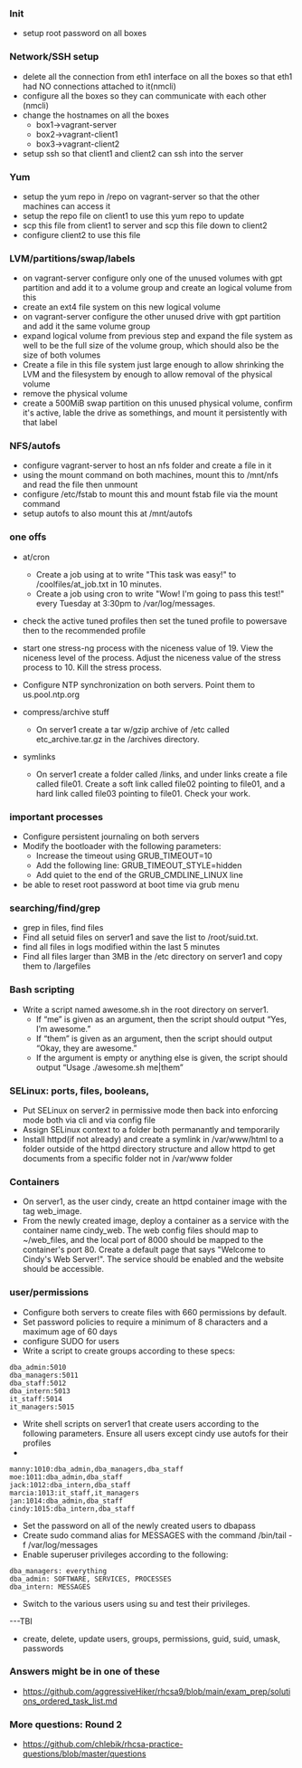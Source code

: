 ### Init
* setup root password on all boxes

### Network/SSH setup
* delete all the connection from eth1 interface on all the boxes so that eth1 had NO connections attached to it(nmcli)
* configure all the boxes so they can communicate with each other (nmcli)
* change the hostnames on all the boxes
    * box1->vagrant-server
    * box2->vagrant-client1
    * box3->vagrant-client2
* setup ssh so that client1 and client2 can ssh into the server

### Yum
* setup the yum repo in /repo on vagrant-server so that the other machines can access it
* setup the repo file on client1 to use this yum repo to update
* scp this file from client1 to server and scp this file down to client2 
* configure client2 to use this file  

### LVM/partitions/swap/labels
* on vagrant-server configure only one of the unused volumes with gpt partition and add it to a volume group and create an logical volume from this
* create an ext4 file system on this new logical volume
* on vagrant-server configure the other unused drive with gpt partition and add it the same volume group 
* expand logical volume from previous step and expand the file system as well to be the full size of the volume group, which should also be the size of both volumes
* Create a file in this file system just large enough to allow shrinking the LVM and the filesystem by enough to allow removal of the physical volume
* remove the physical volume
* create a 500MiB swap partition on this unused physical volume, confirm it's active,  lable the drive as somethings, and mount it persistently with that label

### NFS/autofs
* configure vagrant-server to host an nfs folder and create a file in it 
* using the mount command on both machines, mount this to /mnt/nfs and read the file then unmount
* configure /etc/fstab to mount this and mount fstab file via the mount command
* setup autofs to also mount this at /mnt/autofs

### one offs
* at/cron
    * Create a job using at to write "This task was easy!" to /coolfiles/at_job.txt in 10 minutes.
    * Create a job using cron to write "Wow! I'm going to pass this test!" every Tuesday at 3:30pm to /var/log/messages.

* check the active tuned profiles then set the tuned profile to powersave then to the recommended profile

* start one stress-ng process with the niceness value of 19. View the niceness level of the process. Adjust the niceness value of the stress process to 10. Kill the stress process.

* Configure NTP synchronization on both servers. Point them to us.pool.ntp.org

* compress/archive stuff 
    * On server1 create a tar w/gzip archive of /etc called etc_archive.tar.gz in the /archives directory.
* symlinks
    *  On server1 create a folder called /links, and under links create a file called file01. Create a soft link called file02 pointing to file01, and a hard link called file03 pointing to file01. Check your work.

### important processes
* Configure persistent journaling on both servers
* Modify the bootloader with the following parameters:
    * Increase the timeout using GRUB_TIMEOUT=10
    * Add the following line: GRUB_TIMEOUT_STYLE=hidden
    * Add quiet to the end of the GRUB_CMDLINE_LINUX line
* be able to reset root password at boot time via grub menu

### searching/find/grep
* grep in files, find files
* Find all setuid files on server1 and save the list to /root/suid.txt.
* find all files in logs modified within the last 5 minutes
* Find all files larger than 3MB in the /etc directory on server1 and copy them to /largefiles

### Bash scripting
* Write a script named awesome.sh in the root directory on server1.
    * If “me” is given as an argument, then the script should output “Yes, I’m awesome.”
    * If “them” is given as an argument, then the script should output “Okay, they are awesome.”
    * If the argument is empty or anything else is given, the script should output “Usage ./awesome.sh me|them”

### SELinux: ports, files, booleans,
* Put SELinux on server2 in permissive mode then back into enforcing mode both via cli and via config file
* Assign SELinux context to a folder both permanantly and temporarily
* Install httpd(if not already) and create a symlink in /var/www/html to a folder outside of the httpd directory structure and allow httpd to get documents from a specific folder not in /var/www folder

### Containers
* On server1, as the user cindy, create an httpd container image with the tag web_image.
* From the newly created image, deploy a container as a service with the container name cindy_web. The web config files should map to ~/web_files, and the local port of 8000 should be mapped to the container's port 80. Create a default page that says "Welcome to Cindy's Web Server!". The service should be enabled and the website should be accessible.

### user/permissions
* Configure both servers to create files with 660 permissions by default.
* Set password policies to require a minimum of 8 characters and a maximum age of 60 days
* configure SUDO for users
* Write a script to create groups according to these specs:
```
dba_admin:5010
dba_managers:5011
dba_staff:5012
dba_intern:5013
it_staff:5014
it_managers:5015
```
* Write shell scripts on server1 that create users according to the following parameters. Ensure all users except cindy use autofs for their profiles
* 
```
manny:1010:dba_admin,dba_managers,dba_staff
moe:1011:dba_admin,dba_staff
jack:1012:dba_intern,dba_staff
marcia:1013:it_staff,it_managers
jan:1014:dba_admin,dba_staff
cindy:1015:dba_intern,dba_staff
```
* Set the password on all of the newly created users to dbapass
* Create sudo command alias for MESSAGES with the command /bin/tail -f /var/log/messages
* Enable superuser privileges according to the following:
```
dba_managers: everything
dba_admin: SOFTWARE, SERVICES, PROCESSES
dba_intern: MESSAGES
```
*  Switch to the various users using su and test their privileges.


---TBI
* create, delete, update users, groups, permissions, guid, suid, umask, passwords


### Answers might be in one of these
* https://github.com/aggressiveHiker/rhcsa9/blob/main/exam_prep/solutions_ordered_task_list.md

### More questions: Round 2
* https://github.com/chlebik/rhcsa-practice-questions/blob/master/questions